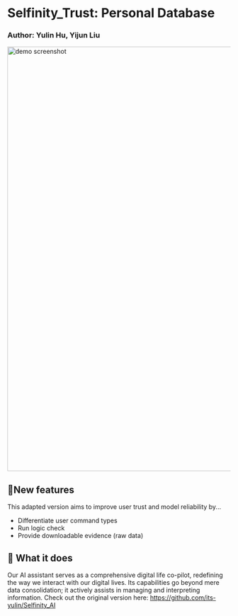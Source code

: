 # Selfinity_Trust: Personal Database
### Author: Yulin Hu, Yijun Liu

<img width="958" alt="demo screenshot" src="https://github.com/its-yulin/selfinity_trust/assets/91909405/7df1acda-3ca8-4e3f-b6c9-4fce59a738f1">

## 🎉New features
This adapted version aims to improve user trust and model reliability by...
- Differentiate user command types
- Run logic check
- Provide downloadable evidence (raw data)

## 💎 What it does
Our AI assistant serves as a comprehensive digital life co-pilot, redefining the way we interact with our digital lives. Its capabilities go beyond mere data consolidation; it actively assists in managing and interpreting information. Check out the original version here: https://github.com/its-yulin/Selfinity_AI

